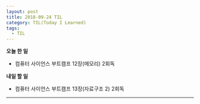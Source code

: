 ```yaml
---
layout: post
title: 2018-09-24 TIL
category: TIL(Today I Learned)
tags:
  - TIL
---
```




**오늘 한 일**

- 컴퓨터 사이언스 부트캠프 12장(메모리) 2회독



**내일 할 일**

- 컴퓨터 사이언스 부트캠프 13장(자료구조 2) 2회독



---

